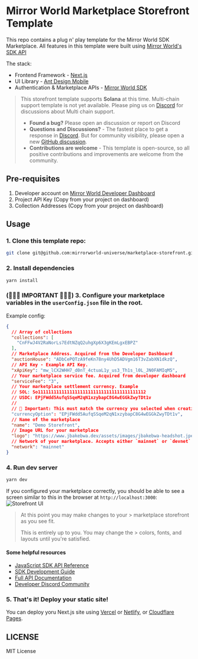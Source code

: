 # Mirror World Marketplace Storefront Template

This repo contains a plug n' play template for the Mirror World SDK Marketplace. All features in this template were built using [Mirror World's SDK API](https://mirrorworld.fun/docs)

The stack:
- Frontend Framework - [Next.js](https://nextjs.org)
- UI Library - [Ant Design Mobile](https://mobile.ant.design/gallery/)
- Authentication & Marketplace APIs - [Mirror World SDK](https://mirrorworld.fun/docs)

> 
>This storefront template supports **Solana** at this time. Multi-chain support template is not yet available. Please ping us on [Discord](https://mirrorworld.fun/discord) for discussions about Multi chain support.
>
>- **Found a bug?** Please open an discussion or report on Discord
>- **Questions and Discussions?** - The fastest place to get a response in [Discord](https://mirrorworld.fun/discord). But for community visibility, please open a new [GitHub discussion](https://github.com/orgs/mirrorworld-universe/discussions).
>- **Contributions are welcome** - This template is open-source, so all positive contributions and improvements are welcome from the community.
>

## Pre-requisites
1. Developer account on [Mirror World Developer Dashboard](https://app.mirrorworld.fun)
2. Project API Key (Copy from your project on dashboard)
3. Collection Addresses (Copy from your project on dashboard)

## Usage
### 1. Clone this template repo:
```sh
git clone git@github.com:mirrorworld-universe/marketplace-storefront.git
```

### 2. Install dependencies
```sh
yarn install
```

### (🚨🚨🚨 IMPORTANT 🚨🚨🚨) 3. Configure your marketplace variables in the `userConfig.json` file in the root.
Example config:
```json
{
  // Array of collections
  "collections": [
    "CnFFwJ4V2RaNorLs7EdtNZqQ2uhgXp6X3gKEmLgxEBPZ"
  ],
  // Marketplace Address. Acquired from the Developer Dashboard
  "auctionHouse": "ADbCePQTzA9feKn78ny4UhD5ADVgm16T3vZabXN1dkzQ",
  // API Key - Example API Key.
  "xApiKey": "mw_lCX2WHH7_d0nT_4ctuaL1y_us3_Th1s_l0L_JN0FAMIqM5",
  // Your marketplace service fee. Acquired from developer dashboard
  "serviceFee": "3",
  // Your marketplace settlement currency. Example
  // SOL: So11111111111111111111111111111111111111112
  // USDC: EPjFWdd5AufqSSqeM2qN1xzybapC8G4wEGGkZwyTDt1v
  // 
  // 🚨 Important: This must match the currency you selected when creating the dashboard
  "currencyOption": "EPjFWdd5AufqSSqeM2qN1xzybapC8G4wEGGkZwyTDt1v",
  // Name of the marketplace
  "name": "Demo Storefront",
  // Image URL for your marketplace
  "logo": "https://www.jbakebwa.dev/assets/images/jbakebwa-headshot.jpeg",
  // Network of your marketplace. Accepts either `mainnet` or `devnet`
  "network": "mainnet"
}
```


###  4. Run dev server
```sh
yarn dev
```

If you configured your marketplace correctly, you should be able to see a screen similar to this in the browser at `http://localhost:3000`:
![Storefront UI](docs/example.png)

>
> At this point you may make changes to your > marketplace storefront as you see fit.
>
> This is entirely up to you. You may change the > colors, fonts, and layouts until you're satisfied.
>

#### Some helpful resources
- [JavaScript SDK API Reference](https://mirrorworld.fun/docs/api-reference/js) 
- [SDK Development Guide](https://mirrorworld.fun/docs/overview/development-guide)
- [Full API Documentation](https://developer.mirrorworld.fun/)
- [Developer Discord Community](https://mirrorworld.fun/discord)

### 5. That's it! Deploy your static site!
You can deploy yoru Next.js site using [Vercel](https://vercel.com) or [Netlify](https://netlify.com), or [Cloudflare Pages](https://pages.cloudflare.dev).


## LICENSE
MIT License
